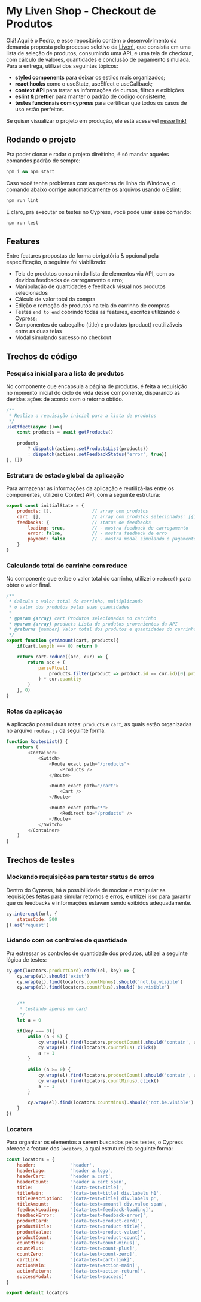 # My Liven Shop - Checkout de Produtos

Olá! Aqui é o Pedro, e esse repositório contém o desenvolvimento da demanda proposta pelo processo seletivo da [Liven!](https://liven.tech/pt), que consistia em uma lista de seleção de produtos, consumindo uma API, e uma tela de checkout, com cálculo de valores, quantidades e conclusão de pagamento simulada. Para a entrega, utilizei dos seguintes tópicos:

- **styled components** para deixar os estilos mais organizados;
- **react hooks** como o useState, useEffect e useCallback;
- **context API** para tratar as informações de cursos, filtros e exibições
- **eslint & prettier** para manter o padrão de código consistente;
- **testes funcionais com cypress** para certificar que todos os casos de uso estão perfeitos.

Se quiser visualizar o projeto em produção, ele está acessível [nesse link!](https://mylivenshop.web.app/)

## Rodando o projeto

Pra poder clonar e rodar o projeto direitinho, é só mandar aqueles comandos padrão de sempre:

```bash
npm i && npm start
```

Caso você tenha problemas com as quebras de linha do Windows, o comando abaixo corrige automaticamente os arquivos usando o Eslint:

```bash
npm run lint
```

E claro, pra executar os testes no Cypress, você pode usar esse comando:

```bash
npm run test
```

## Features

Entre features propostas de forma obrigatória & opcional pela especificação, o seguinte foi viabilizado:

- Tela de produtos consumindo lista de elementos via API, com os devidos feedbacks de carregamento e erro;
- Manipulação de quantidades e feedback visual nos produtos selecionados
- Cálculo de valor total da compra
- Edição e remoção de produtos na tela do carrinho de compras
- Testes `end to end` cobrindo todas as features, escritos utilizando o [Cypress](https://www.cypress.io);
- Componentes de cabeçalho (title) e produtos (product) reutilizáveis entre as duas telas
- Modal simulando sucesso no checkout

## Trechos de código

### Pesquisa inicial para a lista de produtos

No componente que encapsula a página de produtos, é feita a requisição no momento inicial do ciclo de vida desse componente, disparando as devidas ações de acordo com o retorno obtido.

```js
/**
 * Realiza a requisição inicial para a lista de produtos
 */
useEffect(async ()=>{
    const products = await getProducts()

    products
        ? dispatch(actions.setProductsList(products))
        : dispatch(actions.setFeedbackStatus('error', true))
}, [])
```

### Estrutura do estado global da aplicação

Para armazenar as informações da aplicação e reutilizá-las entre os componentes, utilizei o Context API, com a seguinte estrutura:

```js
export const initialState = {
    products: [],               // array com produtos
    cart: [],                   // array com produtos selecionados: [{id: string, quantity: number}]
    feedbacks: {                // status de feedbacks
        loading: true,          // - mostra feedback de carregamento
        error: false,           // - mostra feedback de erro
        payment: false          // - mostra modal simulando o pagamento
    }
}
```

### Calculando total do carrinho com reduce

No componente que exibe o valor total do carrinho, utilizei o `reduce()` para obter o valor final.

```js
/**
 * Calcula o valor total do carrinho, multiplicando
 * o valor dos produtos pelas suas quantidades
 *
 * @param {array} cart Produtos selecionados no carrinho
 * @param {array} products Lista de produtos provenientes da API
 * @returns {number} Valor total dos produtos e quantidades do carrinho
 */
export function getAmount(cart, products){
    if(cart.length === 0) return 0

    return cart.reduce((acc, cur) => {
        return acc + (
            parseFloat(
                products.filter(product => product.id == cur.id)[0].price
            ) * cur.quantity
        )
    }, 0)
}

```

### Rotas da aplicação

A aplicação possui duas rotas: `products` e `cart`, as quais estão organizadas no arquivo `routes.js` da seguinte forma:

```js
function RoutesList() {
    return (
        <Container>
            <Switch>
                <Route exact path="/products">
                    <Products />
                </Route>

                <Route exact path="/cart">
                    <Cart />
                </Route>

                <Route exact path="*">
                    <Redirect to="/products" />
                </Route>
            </Switch>
        </Container>
    )
}
```

## Trechos de testes

### Mockando requisições para testar status de erros

Dentro do Cypress, há a possibilidade de mockar e manipular as requisições feitas para simular retornos e erros, e utilizei isso para garantir que os feedbacks e informações estavam sendo exibidos adequadamente.

```js
cy.intercept(url, {
    statusCode: 500
}).as('request')
```

### Lidando com os controles de quantidade

Pra estressar os controles de quantidade dos produtos, utilizei a seguinte lógica de testes:

```js
cy.get(locators.productCard).each((el, key) => {
    cy.wrap(el).should('exist')
    cy.wrap(el).find(locators.countMinus).should('not.be.visible')
    cy.wrap(el).find(locators.countPlus).should('be.visible')


    /**
     * testando apenas um card
     */
    let a = 0

    if(key === 0){
        while (a < 5) {
            cy.wrap(el).find(locators.productCount).should('contain', a)
            cy.wrap(el).find(locators.countPlus).click()
            a += 1
        }

        while (a >= 0) {
            cy.wrap(el).find(locators.productCount).should('contain', a)
            cy.wrap(el).find(locators.countMinus).click()
            a -= 1
        }

        cy.wrap(el).find(locators.countMinus).should('not.be.visible')
    }
})
```

### Locators

Para organizar os elementos a serem buscados pelos testes, o Cypress oferece a feature dos `locators`, a qual estruturei da seguinte forma:

```js
const locators = {
    header:             'header',
    headerLogo:         'header a.logo',
    headerCart:         'header a.cart',
    headerCount:        'header a.cart span',
    title:              '[data-test=title]',
    titleMain:          '[data-test=title] div.labels h1',
    titleDescription:   '[data-test=title] div.labels p',
    titleAmount:        '[data-test=amount] div.value span',
    feedbackLoading:    '[data-test=feedback-loading]',
    feedbackError:      '[data-test=feedback-error]',
    productCard:        '[data-test=product-card]',
    productTitle:       '[data-test=product-title]',
    productValue:       '[data-test=product-value]',
    productCount:       '[data-test=product-count]',
    countMinus:         '[data-test=count-minus]',
    countPlus:          '[data-test=count-plus]',
    countZero:          '[data-test=count-zero]',
    cartLink:           '[data-test=cart-link]',
    actionMain:         '[data-test=action-main]',
    actionReturn:       '[data-test=action-return]',
    successModal:       '[data-test=success]'
}

export default locators
```